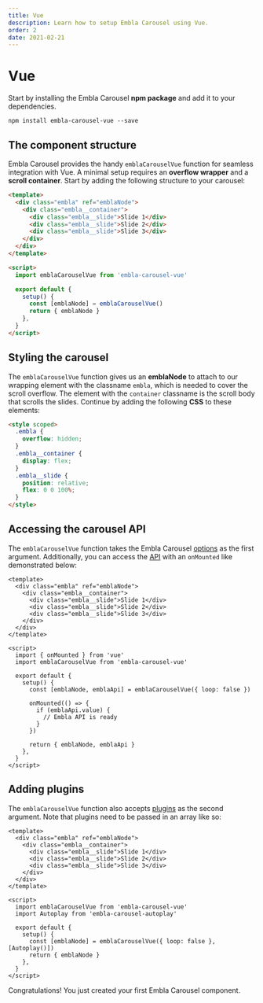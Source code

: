 ```yaml
---
title: Vue
description: Learn how to setup Embla Carousel using Vue.
order: 2
date: 2021-02-21
---
```


# Vue

Start by installing the Embla Carousel **npm package** and add it to your dependencies.

```shell
npm install embla-carousel-vue --save
```

## The component structure

Embla Carousel provides the handy `emblaCarouselVue` function for seamless integration with Vue. A minimal setup requires an **overflow wrapper** and a **scroll container**. Start by adding the following structure to your carousel:

```html
<template>
  <div class="embla" ref="emblaNode">
    <div class="embla__container">
      <div class="embla__slide">Slide 1</div>
      <div class="embla__slide">Slide 2</div>
      <div class="embla__slide">Slide 3</div>
    </div>
  </div>
</template>

<script>
  import emblaCarouselVue from 'embla-carousel-vue'

  export default {
    setup() {
      const [emblaNode] = emblaCarouselVue()
      return { emblaNode }
    },
  }
</script>
```

## Styling the carousel

The `emblaCarouselVue` function gives us an **emblaNode** to attach to our wrapping element with the classname `embla`, which is needed to cover the scroll overflow. The element with the `container` classname is the scroll body that scrolls the slides. Continue by adding the following **CSS** to these elements:

```html
<style scoped>
  .embla {
    overflow: hidden;
  }
  .embla__container {
    display: flex;
  }
  .embla__slide {
    position: relative;
    flex: 0 0 100%;
  }
</style>
```

## Accessing the carousel API

The `emblaCarouselVue` function takes the Embla Carousel [options](/api/options/) as the first argument. Additionally, you can access the [API](/api/) with an `onMounted` like demonstrated below:

```html{18, 20-24}
<template>
  <div class="embla" ref="emblaNode">
    <div class="embla__container">
      <div class="embla__slide">Slide 1</div>
      <div class="embla__slide">Slide 2</div>
      <div class="embla__slide">Slide 3</div>
    </div>
  </div>
</template>

<script>
  import { onMounted } from 'vue'
  import emblaCarouselVue from 'embla-carousel-vue'

  export default {
    setup() {
      const [emblaNode, emblaApi] = emblaCarouselVue({ loop: false })

      onMounted(() => {
        if (emblaApi.value) {
          // Embla API is ready
        }
      })

      return { emblaNode, emblaApi }
    },
  }
</script>
```

## Adding plugins

The `emblaCarouselVue` function also accepts [plugins](/plugins/) as the second argument. Note that plugins need to be passed in an array like so:

```html{13, 18}
<template>
  <div class="embla" ref="emblaNode">
    <div class="embla__container">
      <div class="embla__slide">Slide 1</div>
      <div class="embla__slide">Slide 2</div>
      <div class="embla__slide">Slide 3</div>
    </div>
  </div>
</template>

<script>
  import emblaCarouselVue from 'embla-carousel-vue'
  import Autoplay from 'embla-carousel-autoplay'

  export default {
    setup() {
      const [emblaNode] = emblaCarouselVue({ loop: false }, [Autoplay()])
      return { emblaNode }
    },
  }
</script>
```

Congratulations! You just created your first Embla Carousel component.
